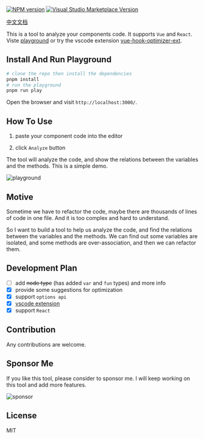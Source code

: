 [![NPM version](https://img.shields.io/npm/v/vue-hook-optimizer?color=a1b858&label=)](https://www.npmjs.com/package/vue-hook-optimizer)
<a href="https://marketplace.visualstudio.com/items?itemName=zcf0508.vue-hook-optimizer-ext" target="__blank"><img src="https://img.shields.io/visual-studio-marketplace/v/zcf0508.vue-hook-optimizer-ext.svg?color=eee&amp;label=VS%20Code%20Marketplace&logo=visual-studio-code" alt="Visual Studio Marketplace Version" /></a>

[中文文档](./README_cn.md)

This is a tool to analyze your components code. It supports `Vue` and `React`. Viste [playground](vue-hook-optimizer.vercel.app/) or try the vscode extension [vue-hook-optimizer-ext](https://marketplace.visualstudio.com/items?itemName=zcf0508.vue-hook-optimizer-ext).

## Install And Run Playground

```bash
# clone the repo then install the dependencies
pnpm install
# run the playground
pnpm run play
```

Open the browser and visit `http://localhost:3000/`.


## How To Use

1. paste your component code into the editor

2. click `Analyze` button

The tool will analyze the code, and show the relations between the variables and the methods. This is a simple demo.

![playground](./images/playground1.png)

## Motive

Sometime we have to refactor the code, maybe there are thousands of lines of code in one file. And it is too complex and hard to understand.

So I want to build a tool to help us analyze the code, and find the relations between the variables and the methods. We can find out some variables are isolated, and some methods are over-association, and then we can refactor them.

## Development Plan

- [ ] add ~~node type~~ (has added `var` and `fun` types) and more info
- [x] provide some suggestions for optimization
- [x] support `options api`
- [x] [vscode extension](./packages/vscode)
- [x] support `React`

## Contribution

Any contributions are welcome. 

## Sponsor Me

If you like this tool, please consider to sponsor me. I will keep working on this tool and add more features.

![sponsor](./images/sponsor.png)

## License

MIT
